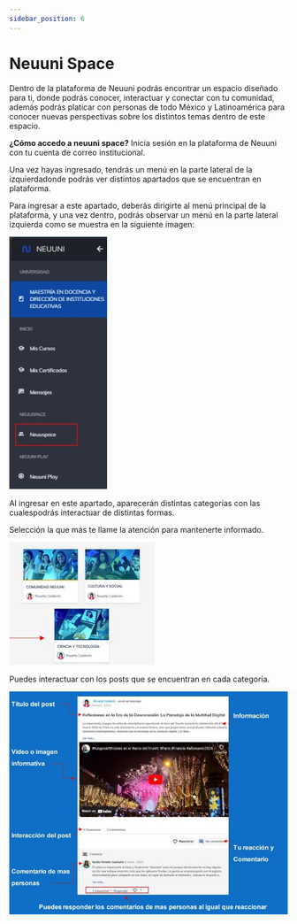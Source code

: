 ```yaml
---
sidebar_position: 6
---
```


# Neuuni Space

Dentro de la plataforma de Neuuni podrás encontrar un espacio diseñado para ti, donde podrás
conocer, interactuar y conectar con tu comunidad, además podrás platicar con personas de todo 
México y Latinoamérica para conocer nuevas perspectivas sobre los distintos temas dentro de este
espacio.

**¿Cómo accedo a neuuni space?**
Inicia sesión en la plataforma de Neuuni con tu cuenta de correo institucional.

Una vez hayas ingresado, tendrás un menú en la parte lateral de la izquierdadonde podrás ver distintos apartados que se encuentran en plataforma.


Para ingresar a este apartado, deberás dirigirte al menú principal de la 
plataforma, y una vez dentro, podrás observar un menú en la parte lateral 
izquierda como se muestra en la siguiente imagen:

![space](./img/spc1.jpg)

Al ingresar en este apartado, aparecerán distintas categorías con las cualespodrás interactuar de distintas formas.

Selección la que más te llame la atención para mantenerte  informado.

![space](./img/spc2.jpg)

Puedes interactuar con los posts que se encuentran en cada categoría.

![space](./img/spc3.jpg)
